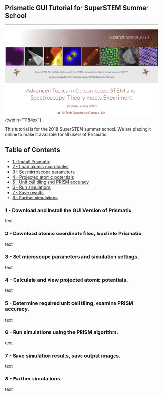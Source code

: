 ## Prismatic GUI Tutorial for SuperSTEM Summer School
---


![Prismatic screenshot 01](img/SuperSTEMtopbar.png){:width="1184px"}

This tutorial is for the 2018 SuperSTEM summer school. We are placing it online to make it available for all users of Prismatic.

## Table of Contents  
- [1 - Install Prismatic](#step1)
- [2 - Load atomic coordinates](#step2)
- [3 - Set microscope parameters](#step3)
- [4 - Projected atomic potentials](#step4)
- [5 - Unit cell tiling and PRISM accuracy](#step5)
- [6 - Run simulations](#step6)
- [7 - Save results](#step7)
- [8 - Further simulations](#step8)





<a name="step1install"></a>
### 1 - Download and Install the GUI Version of Prismatic
text

<a name="step2coords"></a>
### 2 - Download atomic coordinate files, load into Prismatic
text

<a name="step3"></a>
### 3 - Set microscope parameters and simulation settings.
text

<a name="step4"></a>
### 4 - Calculate and view projected atomic potentials.
text

<a name="step5"></a>
### 5 - Determine required unit cell tiling, examine PRISM accuracy.
text

<a name="step6"></a>
### 6 - Run simulations using the PRISM algorithm.
text

<a name="step7"></a>
### 7 - Save simulation results, save output images.
text

<a name="step8"></a>
### 8 - Further simulations.
text








